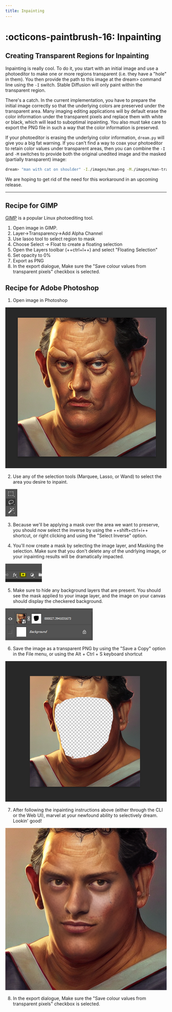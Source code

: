 ```yaml
---
title: Inpainting
---
```


# :octicons-paintbrush-16: Inpainting

## **Creating Transparent Regions for Inpainting**

Inpainting is really cool. To do it, you start with an initial image and use a photoeditor to make
one or more regions transparent (i.e. they have a "hole" in them). You then provide the path to this
image at the dream> command line using the `-I` switch. Stable Diffusion will only paint within the
transparent region.

There's a catch. In the current implementation, you have to prepare the initial image correctly so
that the underlying colors are preserved under the transparent area. Many imaging editing
applications will by default erase the color information under the transparent pixels and replace
them with white or black, which will lead to suboptimal inpainting. You also must take care to
export the PNG file in such a way that the color information is preserved.

If your photoeditor is erasing the underlying color information, `dream.py` will give you a big fat
warning. If you can't find a way to coax your photoeditor to retain color values under transparent
areas, then you can combine the `-I` and `-M` switches to provide both the original unedited image
and the masked (partially transparent) image:

```bash
dream> "man with cat on shoulder" -I./images/man.png -M./images/man-transparent.png
```

We are hoping to get rid of the need for this workaround in an upcoming release.

---

## Recipe for GIMP

[GIMP](https://www.gimp.org/) is a popular Linux photoediting tool.

1. Open image in GIMP.
2. Layer->Transparency->Add Alpha Channel
3. Use lasoo tool to select region to mask
4. Choose Select -> Float to create a floating selection
5. Open the Layers toolbar (++ctrl+l++) and select "Floating Selection"
6. Set opacity to 0%
7. Export as PNG
8. In the export dialogue, Make sure the "Save colour values from
   transparent pixels" checkbox is selected.


## Recipe for Adobe Photoshop

1. Open image in Photoshop

![step1](../assets/step1.png)

2. Use any of the selection tools (Marquee, Lasso, or Wand) to select the area you desire to inpaint.

![step2](../assets/step2.png)

3. Because we'll be applying a mask over the area we want to preserve, you should now select the inverse by using the ++shift+ctrl+i++ shortcut, or right clicking and using the "Select Inverse" option.

4. You'll now create a mask by selecting the image layer, and Masking the selection. Make sure that you don't delete any of the undrlying image, or your inpainting results will be dramatically impacted.

![step4](../assets/step4.png)

5. Make sure to hide any background layers that are present. You should see the mask applied to your image layer, and the image on your canvas should display the checkered background.

![step5](../assets/step5.png)

6. Save the image as a transparent PNG by using the "Save a Copy" option in the File menu, or using the Alt + Ctrl + S keyboard shortcut

![step6](../assets/step6.png)

7. After following the inpainting instructions above (either through the CLI or the Web UI), marvel at your newfound ability to selectively dream. Lookin' good!

![step7](../assets/step7.png)

8. In the export dialogue, Make sure the "Save colour values from transparent pixels" checkbox is selected.  
